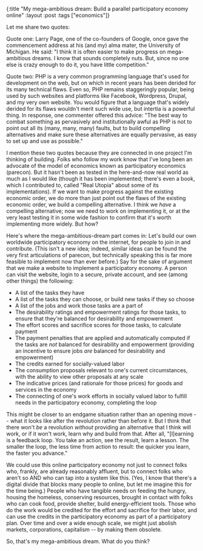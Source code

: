 {:title "My mega-ambitious dream: Build a parallel participatory economy online"
:layout :post
:tags  ["economics"]}

Let me share two quotes:  
  
Quote one: Larry Page, one of the co-founders of Google, once gave the
commencement address at his (and my) alma mater, the University of Michigan.
He said: "I think it is often easier to make progress on mega-ambitious
dreams. I know that sounds completely nuts. But, since no one else is crazy
enough to do it, you have little competition."  
  
Quote two: PHP is a very common programming language that's used for
development on the web, but on which in recent years has been derided for its
many technical flaws. Even so, PHP remains staggeringly popular, being used by
such websites and platforms like Facebook, Wordpress, Drupal, and my very own
website. You would figure that a language that's widely derided for its flaws
wouldn't merit such wide use, but intertia is a powerful thing. In response,
one commenter offered this advice: "The best way to combat something as
pervasively and institutionally awful as PHP is not to point out all its
(many, many, many) faults, but to build compelling alternatives and make sure
these alternatives are equally pervasive, as easy to set up and use as
possible."  
  
I mention these two quotes because they are connected in one project I'm
thinking of building. Folks who follow my work know that I've long been an
advocate of the model of economics known as participatory economics (parecon).
But it hasn't been as tested in the here-and-now real world as much as I would
like (though it has been implemented; there's even a book, which I contributed
to, called "Real Utopia" about some of its implementations). If we want to
make progress against the existing economic order, we do more than just point
out the flaws of the existing economic order, we build a compelling
alternative. I think we _have_ a compelling alternative; now we need to work
on implementing it, or at the very least testing it in some wide fashion to
confirm that it's worth implementing more widely. But how?  
  
Here's where the mega-ambitious-dream part comes in: Let's build our own
worldwide participatory economy on the internet, for people to join in and
contribute. (This isn't a new idea; indeed, similar ideas can be found the
very first articulations of parecon, but technically speaking this is far more
feasible to implement now than ever before.) Say for the sake of argument that
we make a website to implement a participatory economy. A person can visit the
website, login to a secure, private account, and see (among other things) the
following:  
  
* A list of the tasks they have  
* A list of the tasks they can choose, or build new tasks if they so choose  
* A list of the jobs and work those tasks are a part of  
* The desirability ratings and empowerment ratings for those tasks, to ensure that they're balanced for desirability and empowerment  
* The effort scores and sacrifice scores for those tasks, to calculate payment  
* The payment penalties that are applied and automatically computed if the tasks are _not_ balanced for desirability and empowerment (providing an incentive to ensure jobs _are_ balanced for desirability and empowerment)  
* The credits earned for socially-valued labor  
* The consumption proposals relevant to one's current circumstances, with the ability to view other proposals at any scale  
* The indicative prices (and rationale for those prices) for goods and services in the economy  
* The connecting of one's work efforts in socially valued labor to fulfill needs in the participatory economy, completing the loop  
  
This might be closer to an endgame situation rather than an opening move --
what it looks like after the revolution rather than before it. But I think
that there won't _be_ a revolution _without_ providing an alternative that I
think will work, or if it won't work, learn why and build from that. After
all, "[l]earning is a feedback loop. You take an action, see the result,
learn a lesson. The smaller the loop, the less time from action to result: the
quicker you learn, the faster you advance."  
  
We could use this online participatory economy not just to connect folks who,
frankly, are already reasonably affluent, but to connect folks who aren't so
AND who can tap into a system like this. (Yes, I know that there's a digital
divide that blocks many people to online, but let me imagine this for the time
being.) People who have tangible needs on feeding the hungry, housing the
homeless, conserving resources, brought in contact with folks who can cook
food, provide shelter, build energy-efficient tools. Those who do the work
would be credited for the effort and sacrifice for their labor, and can use
the credits in the participatory economy as part of a participatory plan. Over
time and over a wide enough scale, we might just abolish markets,
corporations, capitalism -- by making them obsolete.  
  
So, that's my mega-ambitious dream. What do you think?

